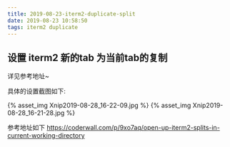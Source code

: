 ```yaml
---
title: 2019-08-23-iterm2-duplicate-split
date: 2019-08-23 10:58:50
tags: iterm2 duplicate
---
```


## 设置 iterm2 新的tab 为当前tab的复制

详见参考地址~

具体的设置截图如下:

{% asset_img Xnip2019-08-28_16-22-09.jpg %}
{% asset_img Xnip2019-08-28_16-21-28.jpg %}

参考地址如下
https://coderwall.com/p/9xo7aq/open-up-iterm2-splits-in-current-working-directory